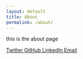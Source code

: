 ```yaml
---
layout: default
title: About
permalink: /about/
---
```


this is the about page

<div class="custom social-buttons">
  <a href="https://twitter.com/yourusername" class="social-button">
    <i class="fab fa-twitter"></i> Twitter
  </a>
  <a href="https://github.com/yourusername" class="social-button">
    <i class="fab fa-github"></i> GitHub
  </a>
  <a href="https://linkedin.com/in/yourusername" class="social-button">
    <i class="fab fa-linkedin"></i> LinkedIn
  </a>
  <a href="mailto:youremail@example.com" class="social-button">
    <i class="fas fa-envelope"></i> Email
  </a>
</div>
